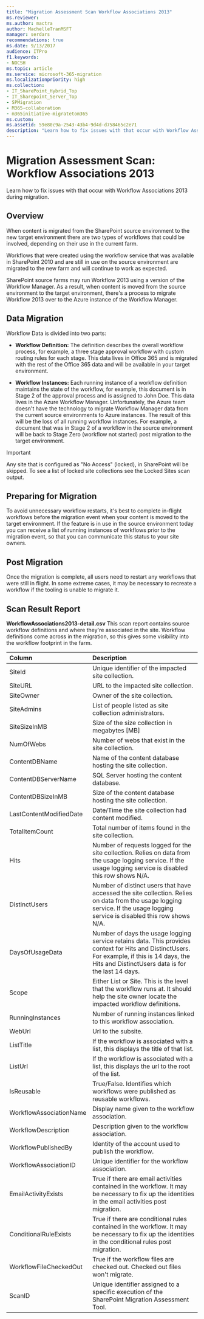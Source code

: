 ```yaml
---
title: "Migration Assessment Scan Workflow Associations 2013"
ms.reviewer: 
ms.author: mactra
author: MachelleTranMSFT
manager: serdars
recommendations: true
ms.date: 9/13/2017
audience: ITPro
f1.keywords:
- NOCSH
ms.topic: article
ms.service: microsoft-365-migration
ms.localizationpriority: high
ms.collection:
- IT_SharePoint_Hybrid_Top
- IT_Sharepoint_Server_Top
- SPMigration
- M365-collaboration
- m365initiative-migratetom365
ms.custom:
ms.assetid: 59e80c9a-2543-43b4-9d4d-d758465c2e71
description: "Learn how to fix issues with that occur with Workflow Associations 2013 during migration."
---
```


# Migration Assessment Scan: Workflow Associations 2013

Learn how to fix issues with that occur with Workflow Associations 2013 during migration.
  
## Overview

When content is migrated from the SharePoint source environment to the new target environment there are two types of workflows that could be involved, depending on their use in the current farm.
  
Workflows that were created using the workflow service that was available in SharePoint 2010 and are still in use on the source environment are migrated to the new farm and will continue to work as expected.
  
SharePoint source farms may run Workflow 2013 using a version of the Workflow Manager. As a result, when content is moved from the source environment to the target environment, there's a process to migrate Workflow 2013 over to the Azure instance of the Workflow Manager.
  
## Data Migration

Workflow Data is divided into two parts:
  
- **Workflow Definition:** The definition describes the overall workflow process, for example, a three stage approval workflow with custom routing rules for each stage. This data lives in Office 365 and is migrated with the rest of the Office 365 data and will be available in your target environment. 
    
- **Workflow Instances:** Each running instance of a workflow definition maintains the state of the workflow, for example, this document is in Stage 2 of the approval process and is assigned to John Doe. This data lives in the Azure Workflow Manager. Unfortunately, the Azure team doesn't have the technology to migrate Workflow Manager data from the current source environments to Azure instances. The result of this will be the loss of all running workflow instances. For example, a document that was in Stage 2 of a workflow in the source environment will be back to Stage Zero (workflow not started) post migration to the target environment. 
    
> [!IMPORTANT]
> Any site that is configured as "No Access" (locked), in SharePoint will be skipped. To see a list of locked site collections see the Locked Sites scan output. 
  
## Preparing for Migration

To avoid unnecessary workflow restarts, it's best to complete in-flight workflows before the migration event when your content is moved to the target environment. If the feature is in use in the source environment today you can receive a list of running instances of workflows prior to the migration event, so that you can communicate this status to your site owners.
  
## Post Migration

Once the migration is complete, all users need to restart any workflows that were still in flight. In some extreme cases, it may be necessary to recreate a workflow if the tooling is unable to migrate it.
  
## Scan Result Report

 **WorkflowAssociations2013-detail.csv** This scan report contains source workflow definitions and where they're associated in the site. Workflow definitions come across in the migration, so this gives some visibility into the workflow footprint in the farm. 
  
|**Column**|**Description**|
|:-----|:-----|
|SiteId  <br/> |Unique identifier of the impacted site collection.  <br/> |
|SiteURL  <br/> |URL to the impacted site collection.  <br/> |
|SiteOwner  <br/> |Owner of the site collection.  <br/> |
|SiteAdmins  <br/> |List of people listed as site collection administrators.  <br/> |
|SiteSizeInMB  <br/> |Size of the size collection in megabytes [MB]  <br/> |
|NumOfWebs  <br/> |Number of webs that exist in the site collection.  <br/> |
|ContentDBName  <br/> |Name of the content database hosting the site collection.  <br/> |
|ContentDBServerName  <br/> |SQL Server hosting the content database.  <br/> |
|ContentDBSizeInMB  <br/> |Size of the content database hosting the site collection.  <br/> |
|LastContentModifiedDate  <br/> |Date/Time the site collection had content modified.  <br/> |
|TotalItemCount  <br/> |Total number of items found in the site collection.  <br/> |
|Hits  <br/> |Number of requests logged for the site collection. Relies on data from the usage logging service. If the usage logging service is disabled this row shows N/A.  <br/> |
|DistinctUsers  <br/> |Number of distinct users that have accessed the site collection. Relies on data from the usage logging service. If the usage logging service is disabled this row shows N/A.  <br/> |
|DaysOfUsageData  <br/> |Number of days the usage logging service retains data. This provides context for Hits and DistinctUsers. For example, if this is 14 days, the Hits and DistinctUsers data is for the last 14 days.  <br/> |
|Scope  <br/> |Either List or Site. This is the level that the workflow runs at. It should help the site owner locate the impacted workflow definitions.  <br/> |
|RunningInstances  <br/> |Number of running instances linked to this workflow association.  <br/> |
|WebUrl  <br/> |Url to the subsite.  <br/> |
|ListTitle  <br/> |If the workflow is associated with a list, this displays the title of that list.  <br/> |
|ListUrl  <br/> |If the workflow is associated with a list, this displays the url to the root of the list.  <br/> |
|IsReusable  <br/> |True/False. Identifies which workflows were published as reusable workflows.  <br/> |
|WorkflowAssociationName  <br/> |Display name given to the workflow association.  <br/> |
|WorkflowDescription  <br/> |Description given to the workflow association.  <br/> |
|WorkflowPublishedBy  <br/> |Identity of the account used to publish the workflow.  <br/> |
|WorkflowAssociationID  <br/> |Unique identifier for the workflow association.  <br/> |
|EmailActivityExists  <br/> |True if there are email activities contained in the workflow. It may be necessary to fix up the identities in the email activities post migration.  <br/> |
|ConditionalRuleExists  <br/> |True if there are conditional rules contained in the workflow. It may be necessary to fix up the identities in the conditional rules post migration.  <br/> |
|WorkflowFileCheckedOut  <br/> |True if the workflow files are checked out. Checked out files won't migrate.  <br/> |
|ScanID  <br/> |Unique identifier assigned to a specific execution of the SharePoint Migration Assessment Tool.  <br/> |
   


